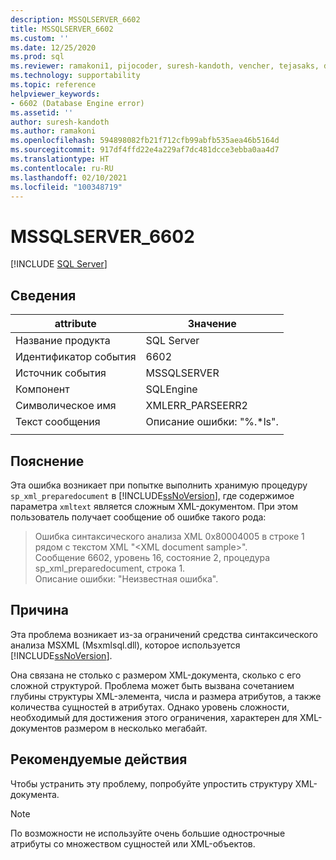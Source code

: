 ```yaml
---
description: MSSQLSERVER_6602
title: MSSQLSERVER_6602
ms.custom: ''
ms.date: 12/25/2020
ms.prod: sql
ms.reviewer: ramakoni1, pijocoder, suresh-kandoth, vencher, tejasaks, docast
ms.technology: supportability
ms.topic: reference
helpviewer_keywords:
- 6602 (Database Engine error)
ms.assetid: ''
author: suresh-kandoth
ms.author: ramakoni
ms.openlocfilehash: 594898082fb21f712cfb99abfb535aea46b5164d
ms.sourcegitcommit: 917df4ffd22e4a229af7dc481dcce3ebba0aa4d7
ms.translationtype: HT
ms.contentlocale: ru-RU
ms.lasthandoff: 02/10/2021
ms.locfileid: "100348719"
---
```

# <a name="mssqlserver_6602"></a>MSSQLSERVER_6602
 [!INCLUDE [SQL Server](../../includes/applies-to-version/sqlserver.md)]

## <a name="details"></a>Сведения

|attribute|Значение|
|---|---|
|Название продукта|SQL Server|
|Идентификатор события|6602|
|Источник события|MSSQLSERVER|
|Компонент|SQLEngine|
|Символическое имя|XMLERR_PARSEERR2|
|Текст сообщения|Описание ошибки: "%.*ls".|
||

## <a name="explanation"></a>Пояснение

Эта ошибка возникает при попытке выполнить хранимую процедуру `sp_xml_preparedocument` в [!INCLUDE[ssNoVersion](../../includes/ssnoversion-md.md)], где содержимое параметра `xmltext` является сложным XML-документом. При этом пользователь получает сообщение об ошибке такого рода:

> Ошибка синтаксического анализа XML 0x80004005 в строке 1 рядом с текстом XML "\<XML document sample>".  
Сообщение 6602, уровень 16, состояние 2, процедура sp_xml_preparedocument, строка 1.  
Описание ошибки: "Неизвестная ошибка".

## <a name="cause"></a>Причина

Эта проблема возникает из-за ограничений средства синтаксического анализа MSXML (Msxmlsql.dll), которое используется [!INCLUDE[ssNoVersion](../../includes/ssnoversion-md.md)].

Она связана не столько с размером XML-документа, сколько с его сложной структурой. Проблема может быть вызвана сочетанием глубины структуры XML-элемента, числа и размера атрибутов, а также количества сущностей в атрибутах. Однако уровень сложности, необходимый для достижения этого ограничения, характерен для XML-документов размером в несколько мегабайт.

## <a name="user-action"></a>Рекомендуемые действия

Чтобы устранить эту проблему, попробуйте упростить структуру XML-документа.

> [!NOTE]
> По возможности не используйте очень большие однострочные атрибуты со множеством сущностей или XML-объектов.

